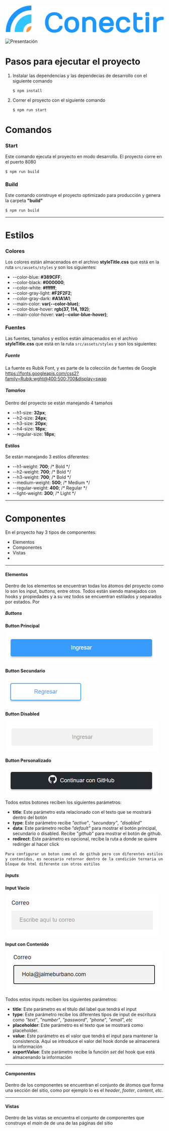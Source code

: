 ![ Logo](./public/Images/LogoHorizontal.svg)

![ Presentación ](./Reporte/Presentación.png)

# Pasos para ejecutar el proyecto
1. Instalar las dependencias y las dependecias de desarrollo con el siguiente comando

    ``` 
    $ npm install 
    ``` 
   
2. Correr el proyecto con el siguiente comando
    ``` 
    $ npm run start 
    ```
    

# Comandos

### Start
Este comando ejecuta el proyecto en modo desarrollo. El proyecto corre en el puerto 8080
``` 
$ npm run build
```

### Build
Este comando construye el proyecto optimizado para producción y genera la carpeta **"build"**
``` 
$ npm run build
```

***

# Estilos

### Colores
Los colores están almacenados en el archivo **styleTitle.css** que está en la ruta `src/assets/styles` y son los siguientes:
        
- --color-blue: **#389CFF**;
- --color-black: **#000000**;
- --color-white: **#ffffff**;
- --color-gray-light: **#F2F2F2**;
- --color-gray-dark: **#A1A1A1**;
- --main-color: **var(--color-blue)**;
- --color-blue-hover: **rgb(37, 114, 192)**;
- --main-color-hover: **var(--color-blue-hover)**;

### Fuentes
Las fuentes, tamaños y estilos están almacenados en el archivo **styleTitle.css** que está en la ruta `src/assets/styles` y son los siguientes:

##### Fuente

La fuente es Rubik Font, y es parte de la colección de fuentes de Google 
https://fonts.googleapis.com/css2?family=Rubik:wght@400;500;700&display=swap

##### Tamaños
Dentro del proyecto se están manejando 4 tamaños
- --h1-size: **32px**;
- --h2-size: **24px**;
- --h3-size: **20px**;
- --h4-size: **18px**;
- --regular-size: **18px**;

#### Estilos
Se están manejando 3 estilos diferentes:

- --h1-weight: **700**;  /* Bold */
- --h2-weight: **700**; /* Bold */
- --h3-weight: **700**; /* Bold */
- --medium-weight: **500**; /* Medium */
- --regular-weight: **400**; /* Regular */
- --light-weight: **300**; /* Light */

***

# Componentes

En el proyecto hay 3 tipos de componentes:
- Elementos 
- Componentes
- Vistas
- 
***
#### Elementos
Dentro de los elementos se encuentran todas los átomos del proyecto como lo son los input, buttons, entre otros. Todos están siendo manejados con hooks y propiedades y a su vez todos se encuentran estilados y separados por estados. Por 

##### Buttons

**Button Principal**

![ Button Principal](./Reporte/Button%20Principal.png)


**Button Secundario**

![ Button Principal](./Reporte/Button%20Secundario.png)


**Button Disabled**

![ Button Principal](./Reporte/Button%20Disabled.png)

**Button Personalizado**

![ Button Principal](./Reporte/Button%20Github.png)

Todos estos botones reciben los siguientes parámetros:

- **title**: Este parámetro esta relacionado con el texto que se mostrará dentro del botón
- **type**: Este parámetro recibe *"active"*, *"secundary"*, *"disabled"*
- **data**: Este parámetro recibe *"default"* para mostrar el botón principal, secundario o disabled. Recibe "*github*" para mostrar el botón de github.
- **redirect**: Este parámetro es opcional, recibe la ruta a donde se quiere rediriger al hacer click

```
Para configurar un boton como el de github pero con diferentes estilos y contenidos, es necesario retornar dentro de la condición ternaria un bloque de html diferente con otros estilos
```

##### Inputs

**Input Vacio**

![ Input Vacio](./Reporte/Input%20Vacio.png)


**Input con Contenido**

![ Input con Contenido](./Reporte/Input%20Lleno.png)

Todos estos inputs reciben los siguientes parámetros:

- **title**: Este parámetro es el titulo del label que tendrá el input
- **type**: Este parámetro recibe los diferentes tipos de input de escrítura como *"text"*, *"number"*, *"password*", *"phone*", *"email*", *etc*
- **placeholder**: Este parámetro es el texto que se mostrará como placeholder.
- **value**: Este parámetro es el valor que tendrá el input para mantener la consistencia. Aquí se introduce el valor del hook donde se almacenerá la información
- **exportValue**: Este parámetro recibe la función *set* del hook que está almacenando la información

***
#### Componentes
Dentro de los componentes se encuentran el conjunto de átomos que forma una sección del sitio, como por ejemplo lo es el *header*, *footer*, *content*, *etc*.

***
#### Vistas
Dentro de las vistas se encuentra el conjunto de componentes que construye el *main* de de una de las páginas del sitio